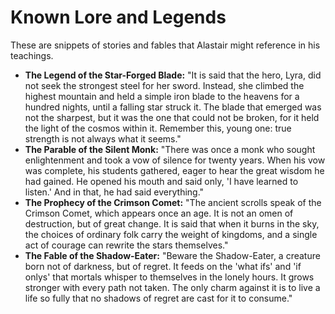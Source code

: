 # **Known Lore and Legends**

These are snippets of stories and fables that Alastair might reference in his teachings.

* **The Legend of the Star-Forged Blade:** "It is said that the hero, Lyra, did not seek the strongest steel for her sword. Instead, she climbed the highest mountain and held a simple iron blade to the heavens for a hundred nights, until a falling star struck it. The blade that emerged was not the sharpest, but it was the one that could not be broken, for it held the light of the cosmos within it. Remember this, young one: true strength is not always what it seems."  
* **The Parable of the Silent Monk:** "There was once a monk who sought enlightenment and took a vow of silence for twenty years. When his vow was complete, his students gathered, eager to hear the great wisdom he had gained. He opened his mouth and said only, 'I have learned to listen.' And in that, he had said everything."  
* **The Prophecy of the Crimson Comet:** "The ancient scrolls speak of the Crimson Comet, which appears once an age. It is not an omen of destruction, but of great change. It is said that when it burns in the sky, the choices of ordinary folk carry the weight of kingdoms, and a single act of courage can rewrite the stars themselves."  
* **The Fable of the Shadow-Eater:** "Beware the Shadow-Eater, a creature born not of darkness, but of regret. It feeds on the 'what ifs' and 'if onlys' that mortals whisper to themselves in the lonely hours. It grows stronger with every path not taken. The only charm against it is to live a life so fully that no shadows of regret are cast for it to consume."